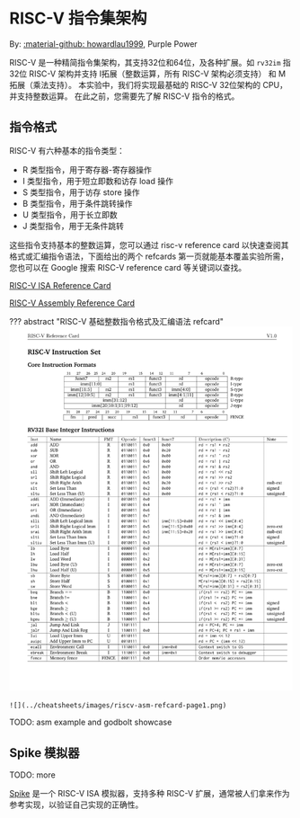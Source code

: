 # RISC-V 指令集架构

By: [:material-github: howardlau1999](https://github.com/howardlau1999), Purple Power

RISC-V 是一种精简指令集架构，其支持32位和64位，及各种扩展。如 `rv32im` 指 32位 RISC-V 架构并支持 I拓展（整数运算，所有 RISC-V 架构必须支持） 和 M拓展（乘法支持）。
本实验中，我们将实现最基础的 RISC-V 32位架构的 CPU，并支持整数运算。
在此之前，您需要先了解 RISC-V 指令的格式。




## 指令格式

RISC-V 有六种基本的指令类型：

- R 类型指令，用于寄存器-寄存器操作
- I 类型指令，用于短立即数和访存 load 操作
- S 类型指令，用于访存 store 操作
- B 类型指令，用于条件跳转操作
- U 类型指令，用于长立即数
- J 类型指令，用于无条件跳转 

这些指令支持基本的整数运算，您可以通过 risc-v reference card 以快速查阅其格式或汇编指令语法，下面给出的两个 refcards 第一页就能基本覆盖实验所需，您也可以在 Google 搜索 RISC-V reference card 等关键词以查找。

[RISC-V ISA Reference Card](https://github.com/jameslzhu/riscv-card/releases/download/latest/riscv-card.pdf)

[RISC-V Assembly Reference Card](https://www.cl.cam.ac.uk/teaching/1617/ECAD+Arch/files/docs/RISCVGreenCardv8-20151013.pdf)

??? abstract "RISC-V 基础整数指令格式及汇编语法 refcard"
    ![](../cheatsheets/images/riscv-refcard-page1-fmt-32i.png)

    ![](../cheatsheets/images/riscv-asm-refcard-page1.png)

TODO: asm example and godbolt showcase

## Spike 模拟器

TODO: more

[Spike](https://github.com/riscv-software-src/riscv-isa-sim) 是一个 RISC-V ISA 模拟器，支持多种 RISC-V 扩展，通常被人们拿来作为参考实现，以验证自己实现的正确性。





